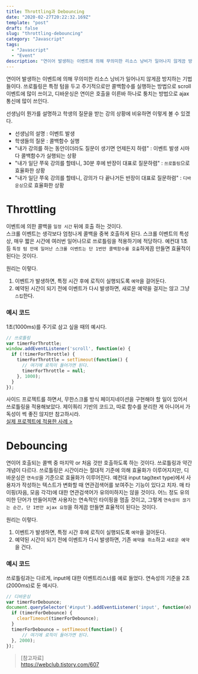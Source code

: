 ```yaml
---
title: Throttling과 Debouncing
date: "2020-02-27T20:22:32.169Z"
template: "post"
draft: false
slug: "throttling-debouncing"
category: "Javascript"
tags:
  - "Javascript"
  - "Event"
description: "연이어 발생하는 이벤트에 의해 무의미한 리소스 낭비가 일어나지 않게끔 방지하는 기법들이다. 쓰로틀링은 특정 텀을 두고 주기적으로만 콜백함수를 실행하는 방법으로 scroll 이벤트에 많이 쓰이고, 디바운싱은 연이은 호출을 이른바 하나로 퉁치는 방법으로 ajax 통신에 많이 쓰인다."
---
```


연이어 발생하는 이벤트에 의해 무의미한 리소스 낭비가 일어나지 않게끔 방지하는 기법들이다. 쓰로틀링은 특정 텀을 두고 주기적으로만 콜백함수를 실행하는 방법으로 scroll 이벤트에 많이 쓰이고, 디바운싱은 연이은 호출을 이른바 하나로 퉁치는 방법으로 ajax 통신에 많이 쓰인다.  

선생님이 뭔가를 설명하고 학생의 질문을 받는 강의 상황에 비유하면 이렇게 볼 수 있겠다.
- 선생님의 설명 : 이벤트 발생  
- 학생들의 질문 : 콜백함수 실행  
- "내가 강의를 하는 동안이더라도 질문이 생기면 언제든지 하렴" : 이벤트 발생 시마다 콜백함수가 실행되는 상황
- "내가 일단 쭈욱 강의를 할테니, 30분 후에 반장이 대표로 질문하렴" : `쓰로틀링`으로 효율화한 상황  
- "내가 일단 쭈욱 강의를 할테니, 강의가 다 끝나거든 반장이 대표로 질문하렴" : `디바운싱`으로 효율화한 상황  


# Throttling
이벤트에 의한 콜백을 `일정 시간` 뒤에 호출 하는 것이다.  
스크롤 이벤트는 생각보다 엄청나게 콜백을 중복 호출하게 된다. 스크롤 이벤트의 특성상, 매우 짧은 시간에 여러번 일어나므로 쓰로틀링을 적용하기에 적당하다. 예컨대 1초 등 `특정 텀 안에 일어난 스크롤 이벤트는 단 1번만 콜백함수를 호출`하게끔 만들면 효율적이 된다는 것이다.  

원리는 이렇다.
1. 이벤트가 발생하면, 특정 시간 후에 로직이 실행되도록 `예약`을 걸어둔다.
2. 예약된 시간이 되기 전에 이벤트가 다시 발생하면, 새로운 예약을 걸지는 않고 그냥 `스킵`한다.

### 예시 코드
1초(1000ms)를 주기로 삼고 싶을 때의 예시다.

```js
// 쓰로틀링
var timerForThrottle;
window.addEventListener('scroll', function(e) {
  if (!timerForThrottle) {
    timerForThrottle = setTimeout(function() {
      // 여기에 로직이 들어가면 된다.
      timerForThrottle = null;
    }, 1000);
  }
});
```

사이드 프로젝트를 하면서, 무한스크롤 방식 페이지네이션을 구현해야 할 일이 있어서 쓰로틀링을 적용해보았다. 제이쿼리 기반의 코드고, 따로 함수를 분리한 게 아니어서 가독성이 썩 좋진 않지만 참고하시라.  
[실제 프로젝트에 적용한 사례 >](https://github.com/HyunSangHan/a-or-b-ugc/commit/348851c3f9af0b45a11fb8214f2ea856533ac4da)


# Debouncing
연이어 호출되는 콜백 중 마지막 or 처음 것만 호출하도록 하는 것이다.
쓰로틀링과 약간 개념이 다르다. 쓰로틀링은 시간이라는 절대적 기준에 의해 효율화가 이루어지지만, 디바운싱은 `연속성`을 기준으로 효율화가 이루어진다. 예컨대 input tag(text type)에서 사용자가 작성하는 텍스트가 변화할 때 연관검색어를 보여주는 기능이 있다고 치자. 매 타이핑(자음, 모음 각각)에 대한 연관검색어가 유의미하지는 않을 것이다. 어느 정도 유의미한 단어가 만들어지면 사용자는 연속적인 타이핑을 멈출 것이고, 그렇게 `연속성이 끊기는 순간, 단 1번만 ajax 요청`을 하게끔 만들면 효율적이 된다는 것이다.  

원리는 이렇다.
1. 이벤트가 발생하면, 특정 시간 후에 로직이 실행되도록 `예약`을 걸어둔다.
2. 예약된 시간이 되기 전에 이벤트가 다시 발생하면, 기존 `예약을 취소`하고 `새로운 예약`을 건다.

### 예시 코드
쓰로틀링과는 다르게, input에 대한 이벤트리스너를 예로 들었다. 연속성의 기준을 2초(2000ms)로 둔 예시다.

```js
// 디바운싱
var timerForDebounce;
document.querySelector('#input').addEventListener('input', function(e) {
  if (timerForDebounce) {
    clearTimeout(timerForDebounce);
  }
  timerForDebounce = setTimeout(function() {
      // 여기에 로직이 들어가면 된다.
  }, 2000);
});
```

> [참고자료]  
> https://webclub.tistory.com/607